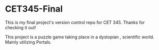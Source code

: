 # CET345-Final
This is my final project's version control repo for CET 345. Thanks for checking it out!

This project is a puzzle game taking place in a dystopian , scientific world. Mainly utilizing Portals.
